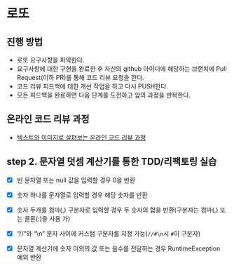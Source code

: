 # 로또
## 진행 방법
* 로또 요구사항을 파악한다.
* 요구사항에 대한 구현을 완료한 후 자신의 github 아이디에 해당하는 브랜치에 Pull Request(이하 PR)를 통해 코드 리뷰 요청을 한다.
* 코드 리뷰 피드백에 대한 개선 작업을 하고 다시 PUSH한다.
* 모든 피드백을 완료하면 다음 단계를 도전하고 앞의 과정을 반복한다.

## 온라인 코드 리뷰 과정
* [텍스트와 이미지로 살펴보는 온라인 코드 리뷰 과정](https://github.com/next-step/nextstep-docs/tree/master/codereview)

## step 2. 문자열 덧셈 계산기를 통한 TDD/리팩토링 실습
- [x] 빈 문자열 또는 null 값을 입력할 경우 0을 반환
- [x] 숫자 하나를 문자열로 입력할 경우 해당 숫자를 반환
- [x] 숫자 두개를 컴마(,) 구분자로 입력할 경우 두 숫자의 합을 반환(구분자는 컴마(,) 또는 콜론(:)을 사용 가)
- [x] “//”와 “\n” 문자 사이에 커스텀 구분자를 지정 가능(`//#\n`시 `#`이 구분자)
- [x] 문자열 계산기에 숫자 이외의 값 또는 음수를 전달하는 경우 RuntimeException 예외 반환 

